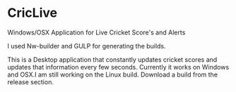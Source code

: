 # CricLive
Windows/OSX Application for Live Cricket Score's and Alerts

I used Nw-builder and GULP for generating the builds.

This is a Desktop application that constantly updates cricket scores and updates that information every few seconds.
Currently it works on Windows and OSX.I am still working on the Linux build.
Download a build from the release section.
